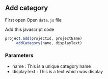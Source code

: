 ## Add category

First open Open `data.js` file

Add this javascript code

``` javascript
project.add(projectId, projectName)
    .addCategory(name, displayText)
```


### Parameters

* name : This is a unique category name
* displayText : This is a text which was display
